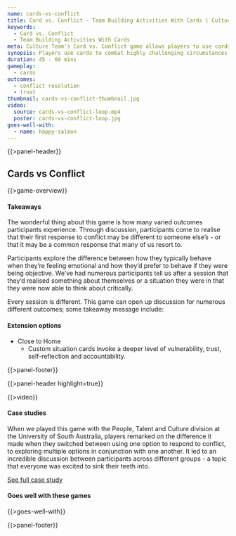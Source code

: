 ```yaml
---
name: cards-vs-conflict
title: Card vs. Conflict - Team Building Activities With Cards | Culture Team
keywords:
  - Card vs. Conflict
  - Team Building Activities With Cards
meta: Culture Team's Card vs. Conflict game allows players to use cards to combat highly challenging circumstances. Try our team building activities with cards today!
synopsis: Players use cards to combat highly challenging circumstances and explore different approaches to reaching the best outcome.
duration: 45 - 60 mins
gameplay: 
  - cards
outcomes:
  - conflict resolution
  - trust
thumbnail: cards-vs-conflict-thumbnail.jpg
video:
  source: cards-vs-conflict-loop.mp4
  poster: cards-vs-conflict-loop.jpg
goes-well-with:
  - name: happy-salmon
---
```

{{>panel-header}}

## Cards vs Conflict

{{>game-overview}}

#### Takeaways

The wonderful thing about this game is how many varied outcomes participants experience.
Through discussion, participants come to realise that their first response to conflict may be
different to someone else’s - or that it may be a common response that many of us resort to.

Participants explore the difference between how they typically behave when they’re feeling
emotional and how they’d prefer to behave if they were being objective. We’ve had numerous
participants tell us after a session that they’d realised something about themselves or a situation they were in that they were now able to think about critically.

Every session is different. This game can open up discussion for numerous different outcomes;
some takeaway message include:

#### Extension options

* Close to Home
  * Custom situation cards invoke a deeper level of vulnerability, trust, self-reflection and accountability.

{{>panel-footer}}

{{>panel-header highlight=true}}

{{>video}}

#### Case studies

When we played this game with the People, Talent and Culture division at the University of
South Australia, players remarked on the difference it made when they switched between using
one option to respond to conflict, to exploring multiple options in conjunction with one another. It led to an incredible discussion between participants across different groups - a topic that everyone was excited to sink their teeth into.

[See full case study](#)

#### Goes well with these games

{{>goes-well-with}}

{{>panel-footer}}